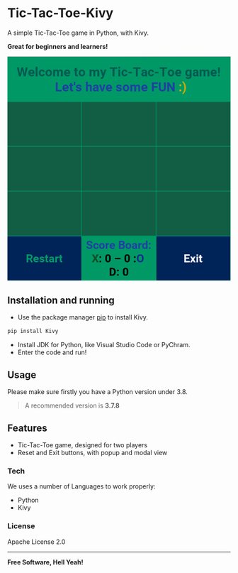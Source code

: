 # Tic-Tac-Toe-Kivy
A simple Tic-Tac-Toe game in Python, with Kivy.

**Great for beginners and learners!**

![Screenshot](https://raw.githubusercontent.com/GreenArmy18/Tic-Tac-Toe-Kivy/main/Screenshots/Screenshot_93.png)
## Installation and running

- Use the package manager [pip](https://pip.pypa.io/en/stable/) to install Kivy.

```bash
pip install Kivy
```
- Install JDK for Python, like Visual Studio Code or PyChram.
- Enter the code and run!

## Usage

Please make sure firstly you have a Python version under 3.8.
> A recommended version is **3.7.8**

## Features

  - Tic-Tac-Toe game, designed for two players
  - Reset and Exit buttons, with popup and modal view 

### Tech

We uses a number of Languages to work properly:

* Python
* Kivy

### License
Apache License 2.0

----

**Free Software, Hell Yeah!**
